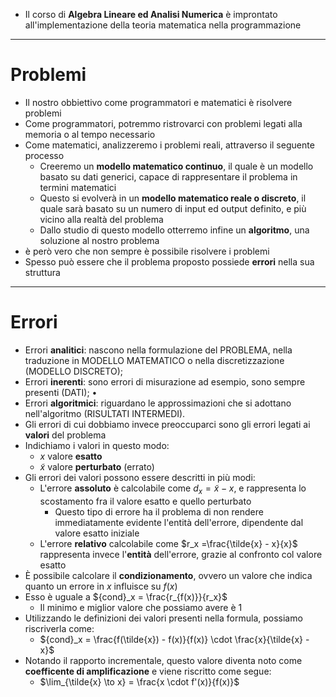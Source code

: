 * Il corso di __Algebra Lineare ed Analisi Numerica__ è improntato all'implementazione della teoria matematica nella programmazione
---
# Problemi
* Il nostro obbiettivo come programmatori e matematici è risolvere problemi
* Come programmatori, potremmo ristrovarci con problemi legati alla memoria o al tempo necessario
* Come matematici, analizzeremo i problemi reali, attraverso il seguente processo
	* Creeremo un __modello matematico continuo__, il quale è un modello basato su dati generici, capace di rappresentare il problema in termini matematici
	* Questo si evolverà in un __modello matematico reale o discreto__, il quale sarà basato su un numero di input ed output definito, e più vicino alla realtà del problema
	* Dallo studio di questo modello otterremo infine un __algoritmo__, una soluzione al nostro problema
* è però vero che non sempre è possibile risolvere i problemi
* Spesso può essere che il problema proposto possiede __errori__ nella sua struttura
---
# Errori
* Errori __analitici__: nascono nella formulazione del PROBLEMA, nella traduzione in MODELLO MATEMATICO o nella discretizzazione (MODELLO DISCRETO); 
* Errori __inerenti__: sono errori di misurazione ad esempio, sono sempre presenti (DATI); • 
* Errori __algoritmici__: riguardano le approssimazioni che si adottano nell'algoritmo (RISULTATI INTERMEDI).
* Gli errori di cui dobbiamo invece preoccuparci sono gli errori legati ai __valori__ del problema
* Indichiamo i valori in questo modo:
	* $x$  valore __esatto__
	* $\tilde{x}$  valore __perturbato__ (errato)
* Gli errori dei valori possono essere descritti in più modi:
	* L'errore __assoluto__ è calcolabile come $d_x = \tilde{x} -x$, e rappresenta lo scostamento fra il valore esatto e quello perturbato
		* Questo tipo di errore ha il problema di non rendere immediatamente evidente l'entità dell'errore, dipendente dal valore esatto iniziale
	* L'errore __relativo__ calcolabile come $r_x =\frac{\tilde{x} - x}{x}$ rappresenta invece l'__entità__ dell'errore, grazie al confronto col valore esatto
* È possibile calcolare il __condizionamento__, ovvero un valore che indica quanto un errore in $x$ influisce su $f(x)$ 
* Esso è uguale a ${cond}_x = \frac{r_{f(x)}}{r_x}$
	* Il minimo e miglior valore che possiamo avere è 1
* Utilizzando le definizioni dei valori presenti nella formula, possiamo riscriverla come:
	* ${cond}_x = \frac{f(\tilde{x}) - f(x)}{f(x)} \cdot \frac{x}{\tilde{x} - x}$ 
* Notando il rapporto incrementale, questo valore diventa noto come __coefficente di amplificazione__ e viene riscritto come segue:
	* $\lim_{\tilde{x} \to x} = \frac{x \cdot f'(x)}{f(x)}$ 
